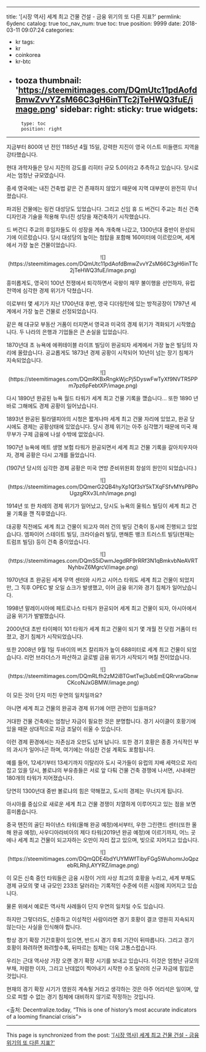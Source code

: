 
---
title: '[시장 역사]   세계 최고 건물 건설 - 금융 위기의 또 다른 지표?'
permlink: 6ydenc
catalog: true
toc_nav_num: true
toc: true
position: 9999
date: 2018-03-11 09:07:24
categories:
- kr
tags:
- kr
- coinkorea
- kr-btc
- tooza
thumbnail: 'https://steemitimages.com/DQmUtc11pdAofdBmwZvvYZsM66C3gH6inTTc2jTeHWQ3fuE/image.png'
sidebar:
    right:
        sticky: true
widgets:
    -
        type: toc
        position: right
---


지금부터 800여 년 전인 1185년 4월 15일, 강력한 지진이 영국 이스트 미들랜드 지역을 강타했습니다.

현대 과학자들은 당시 지진의  강도를 리히터 규모 5.0이라고 추측하고 있습니다.  당시로서는 엄청난 규모였습니다.

중세 영국에는 내진 건축법 같은 건 존재하지 않았기 때문에 지역 대부분이 완전히 무너졌습니다. 

파괴된 건물에는 링컨 대성당도 있었습니다.  그리고 신임 휴 드 버건디 주교는 최신 건축 디자인과 기술을 적용해 무너진 성당을 재건축하기 시작했습니다.

드 버건디 주교의 후임자들도 이 성장을 계속 개축해 나갔고, 1300년대 중반이 완성되기에 이르렀습니다.  당시 대성당의 높이는 첨탑을 포함해 160미터에 이르렀으며, 세계에서 가장 높은 건물이었습니다.

<center>
![](https://steemitimages.com/DQmUtc11pdAofdBmwZvvYZsM66C3gH6inTTc2jTeHWQ3fuE/image.png)
</center>

흥미롭게도, 영국이 100년 전쟁에서 퇴각하면서 국왕이 채무 불이행을 선언하자, 유럽 전역에 심각한 경제 위기가 닥쳤습니다.

이로부터 몇 세기가 지난 1700년대 후반, 영국 디더링턴에 있는 방적공장이 1797년 세계에서 가장 높은 건물로 선정되었습니다.

같은 해 대규모 부동산 거품이 터지면서 영국과 미국의 경제 위기가 격화되기 시작했습니다.  두 나라의 은행과 기업들은 큰 손실을 입었습니다.

1870년대 초 뉴욕에 에퀴테이블 라이프 빌딩이 완공되자 세계에서 가장 높은 빌딩의 자리에 올랐습니다.  공교롭게도 1873년 경제 공황이 시작되어 10년이 넘는 장기 침체가 지속되었습니다. 

<center>
![](https://steemitimages.com/DQmRKBxRngkWjcPj5DyswFwTyXf9NVTR5PPm7pz6pFebtXP/image.png)
</center>

다시 1890년 완공된 뉴욕 월드 타워가 세계 최고 건물 기록을 깼습니다... 또한 1890 년 바로 그해에도 경제 공황이 일어났습니다. 

1893년 완공된 필라델피아의 시청은 짧게나마 세계 최고 건물 자리에 있었고, 완공 당시에도 경제는 공황상태에 있었습니다.  당시 경제 위기는 아주 심각했기 때문에 미국 재무부가 구제 금융에 나설 수밖에 없었습니다.

1907년 뉴욕에 메트 생명 보험 타워가 완공되면서 세계 최고 건물 기록을 갈아치우자마자, 경제 공황은 다시 고개를 들었습니다. 

(1907년 당시의 심각한 경제 공황은 미국 연방 준비위원회 창설의 원인이 되었습니다.)

<center>
![](https://steemitimages.com/DQmerG2QB4hyXp1Qf3sY5kTXqFSfvMYsPBPoUgzgRXv3Lnh/image.png)
</center>

1914년 또 한 차례의 경제 위기가 일어났고, 당시도 뉴욕의 울워스 빌딩이 세계 최고 건물 기록을 깬 직후였습니다. 

대공황 직전에도 세계 최고 건물이 되고자 여러 건의 빌딩 건축이 동시에 진행되고 있었습니다.   엠파이어 스테이트 빌딩, 크라이슬러 빌딩, 맨해튼 뱅크 트러스트 빌딩(현재는 트럼프 빌딩) 등이 건축 중이었습니다. 

<center>
![](https://steemitimages.com/DQmS5iDwmJegdRF9rRRf3N1qBmkvbNeAVRTNyhbvZ6MgrcV/image.png)
</center>

1970년대 초 완공된 세계 무역 센터와 시카고 시어스 타워도 세계 최고 건물이 되었지만, 그 직후 OPEC 발 오일 쇼크가 발생했고, 이어 금융 위기와 경기 침체가 일어났습니다. 

1998년 말레이시아에 페트로나스 타워가 완공되어 세계 최고 건물이 되자, 아시아에서 금융 위기가 발발했습니다. 

2000년대 초반 타이페이 101 타워가 세계 최고 건물이 되기 몇 개월 전 닷컴 거품이 터졌고, 경기 침체가 시작되었습니다.

또한 2008년 9월 1일 두바이의 버즈 칼리파가 높이 688미터로 세계 최고 건물이 되었습니다.  리먼 브라더스가 파산하고 글로벌 금융 위기가 시작되기 며칠 전이었습니다.

<center>
![](https://steemitimages.com/DQmRLfh2zM2iBTGwtTwj3ubEmEQRrvraGbnwCKcoNJxGBMW/image.png)
</center>

이 모든 것이 단지 미친 우연의 일치일까요?

아니면 세계 최고 건물의 완공과 경제 위기에 어떤 관련이 있을까요?

거대한 건물 건축에는 엄청난 자금이 필요한 것은 분명합니다.  경기 사이클이 호황기에 있을 때문 상대적으로 자금 조달이 쉬울 수 있습니다.

이런 경제 환경에서는 자존심과 오만도 넘쳐 납니다.  또한 경기 호황은 종종 가식적인 부의 과시가 일어나곤 하며, 여기에는 야심찬 건설 계획도 포함됩니다.

예를 들어, 12세기부터 13세기까지  이탈리아 도시 국가들이 유럽의 지배 세력으로 자리 잡고 있을 당시, 볼로냐의 부유층들은 서로 앞 다퉈 건물 건축 경쟁에 나서면, 시내에만 180개의 타워가 지어졌습니다. 

당연히 1300년대 중반 볼로냐의 힘은 약해졌고, 도시의 경제는 무너지게 됩니다.

아시아를 중심으로 새로운 세계 최고 건물 경쟁이 치열하게 이루어지고 있는 점을 보면 흥미롭습니다.

중국 톈진의 골딘 파이낸스 타워(올해 완공 예정)에서부터, 우한 그린랜드 센터(또한 올해 완공 예정), 사우디아라비아의 제다 타워(2019년 완공 예정)에 이르기까지, 어느 곳에나 세계 최고 건물이 되고자하는 오만이 자리 잡고 있으며, 빚으로 지어지고 있습니다.

<center>
![](https://steemitimages.com/DQmQDE4bdYUYMWfTibyFGg5WuhomrJoQpzebRLRhjLAYYRZ/image.png)
</center>

이 모든 신축 중인 타워들은 금융 시장이 거의 사상 최고의 호황을 누리고, 세계 부채도 경제 규모의 몇 내 규모인 233조 달러라는 기록적인 수준에 이른 시점에 지어지고 있습니다.

물론 위에서 예로든 역사적 사례들이 단지 우연의 일치일 수도 있습니다.

하지만 그렇더라도,  신중하고 이성적인 사람이라면 경기 호황이 결코 영원히 지속되지 않는다는 사실을 인식해야 합니다.

항상 경기 확장 기간호황이 있으면, 반드시 경기 후퇴 기간이 뒤따릅니다.  그리고 경기 호황이 화려하면 화려할수록, 뒤따르는 침체는 더욱 고통스럽습니다.

우리는 근대 역사상 가장 오랜 경기 확장 시기를 보내고 있습니다.  이것은 엄청난 규모의 부채, 저렴한 이자, 그리고 난데없이 찍어내기 시작한 수조 달러의 신규 자금에 힘입은 것입니다. 

현재의 경기 확장 시기가 영원히 계속될 거라고 생각하는 것은 아주 어리석은 일이며,  앞으로 피할 수 없는 경기 침체에 대비하지 않기로 작정하는 것입니다. 

<출처: Decentralize.today, “This is one of history’s most accurate indicators of a looming financial crisis”>

- - -

This page is synchronized from the post: ['[시장 역사]   세계 최고 건물 건설 - 금융 위기의 또 다른 지표?'](https://steemit.com/@pius.pius/6ydenc)
